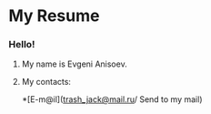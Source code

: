 # My Resume #
### Hello! ###
1. My name is Evgeni Anisoev.
2. My contacts:

   *[E-m@il](trash_jack@mail.ru/ Send to my mail)
